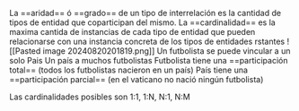 La ==aridad== ó ==grado== de un tipo de interrelación es la cantidad de tipos de entidad que coparticipan del mismo.
La ==cardinalidad== es la maxima cantida de instancias de cada tipo de entidad que pueden relacionarse con una instancia concreta de los tipos de entidades rstantes
![[Pasted image 20240820201819.png]]
Un futbolista se puede vincular a un solo Pais
Un país a muchos futbolistas
Futbolista tiene una ==participación total== (todos los futbolistas nacieron en un país)
País tiene una ==participación parcial== (en el vaticano no nació ningún futbolista)

Las cardinalidades posibles son 1:1, 1:N, N:1, N:M